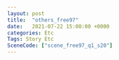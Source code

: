 ```yaml
---
layout: post
title:  "others_free97"
date:   2021-07-22 15:00:00 +0000
categories: Etc
Tags: Story Etc
SceneCode: ["scene_free97_q1_s20"]
---
```

